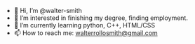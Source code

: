 - 👋 Hi, I’m @walter-smith
- 👀 I’m interested in finishing my degree, finding employment.
- 🌱 I’m currently learning python, C++, HTML/CSS
- 📫 How to reach me: walterrollosmith@gmail.com
<!--- - 💞️ I’m looking to collaborate on --->

<!---
walter-smith/walter-smith is a ✨ special ✨ repository because its `README.md` (this file) appears on your GitHub profile.
You can click the Preview link to take a look at your changes.
--->
